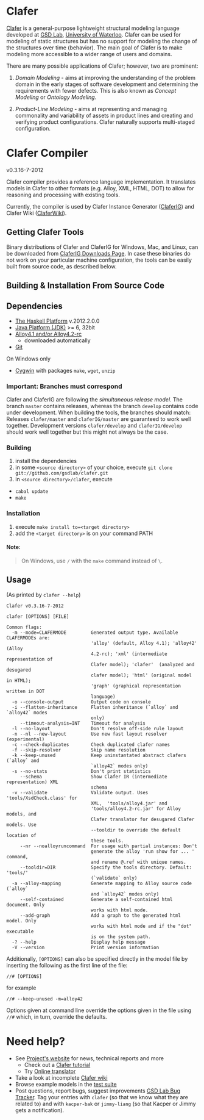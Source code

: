 Clafer
======

[Clafer](http://clafer.org) is a general-purpose lightweight structural modeling language developed at [GSD Lab](http://gsd.uwaterloo.ca/), [University of Waterloo](http://uwaterloo.ca). Clafer can be used for modeling of static structures but has no support for modeling the change of the structures over time (behavior). The main goal of Clafer is to make modeling more accessible to a wider range of users and domains. 

There are many possible applications of Clafer; however, two are prominent:

1. *Domain Modeling* - aims at improving the understanding of the problem domain in the early stages of software development and determining the requirements with fewer defects. This is also known as *Concept Modeling* or *Ontology Modeling*.

2. *Product-Line Modeling* - aims at representing and managing commonality and variability of assets in product lines and creating and verifying product configurations. Clafer naturally supports multi-staged configuration. 

Clafer Compiler
===============

v0.3.16-7-2012

Clafer compiler provides a reference language implementation. It translates models in Clafer to other formats (e.g. Alloy, XML, HTML, DOT) to allow for reasoning and processing with existing tools.

Currently, the compiler is used by Clafer Instance Generator ([ClaferIG](https://github.com/gsdlab/claferIG)) and Clafer Wiki ([ClaferWiki](https://github.com/gsdlab/claferwiki)).

Getting Clafer Tools
--------------------

Binary distributions of Clafer and ClaferIG for Windows, Mac, and Linux, can be downloaded from [ClaferIG Downloads Page](https://github.com/gsdlab/claferig/downloads). 
In case these binaries do not work on your particular machine configuration, the tools can be easily built from source code, as described below.

Building & Installation From Source Code
----------------------------------------

Dependencies
------------
* [The Haskell Platform](http://hackage.haskell.org/platform/) v.2012.2.0.0
* [Java Platform (JDK)](http://www.oracle.com/technetwork/java/javase/downloads/index.html) >= 6, 32bit
* [Alloy4.1 and/or Alloy4.2-rc](http://alloy.mit.edu/alloy/download.html)
  * downloaded automatically  
* [Git](http://git-scm.com/)

On Windows only

* [Cygwin](http://www.cygwin.com/) with packages `make`, `wget`, `unzip`

### Important: Branches must correspond

Clafer and ClaferIG are following the *simultaneous release model*. 
The branch `master` contains releases, whereas the branch `develop` contains code under development. 
When building the tools, the branches should match:
Releases `clafer/master` and `claferIG/master` are guaranteed to work well together.
Development versions `clafer/develop` and `claferIG/develop` should work well together but this might not always be the case.

### Building

1. install the dependencies
2. in some `<source directory>` of your choice, execute `git clone git://github.com/gsdlab/clafer.git`
3. in `<source directory>/clafer`, execute
  * `cabal update`
  * `make`

### Installation

1. execute `make install to=<target directory>`
2. add the `<target directory>` is on your command PATH

#### Note: 
> On Windows, use `/` with the `make` command instead of `\`.

Usage
-----

(As printed by `clafer --help`)

```
Clafer v0.3.16-7-2012

clafer [OPTIONS] [FILE]

Common flags:
  -m --mode=CLAFERMODE         Generated output type. Available CLAFERMODEs are:
                               'alloy' (default, Alloy 4.1); 'alloy42' (Alloy
                               4.2-rc); 'xml' (intermediate representation of
                               Clafer model); 'clafer'  (analyzed and desugared
                               clafer model); 'html' (original model in HTML);
                               'graph' (graphical representation written in DOT
                               language)
  -o --console-output          Output code on console
  -i --flatten-inheritance     Flatten inheritance (`alloy` and `alloy42` modes 
                               only)
     --timeout-analysis=INT    Timeout for analysis
  -l --no-layout               Don't resolve off-side rule layout
  -n --nl --new-layout         Use new fast layout resolver (experimental)
  -c --check-duplicates        Check duplicated clafer names
  -f --skip-resolver           Skip name resolution
  -k --keep-unused             Keep uninstantated abstract clafers (`alloy` and 
                               `alloy42` modes only)
  -s --no-stats                Don't print statistics
     --schema                  Show Clafer IR (intermediate representation) XML
                               schema
  -v --validate                Validate output. Uses 'tools/XsdCheck.class' for
                               XML,  'tools/alloy4.jar' and
                               'tools/alloy4.2-rc.jar' for Alloy models, and
                               Clafer translator for desugared Clafer models. Use
                               --tooldir to override the default location of
                               these tools.
     --nr --noalloyruncommand  For usage with partial instances: Don't
                               generate the alloy 'run show for ... ' command,
                               and rename @.ref with unique names.
     --tooldir=DIR             Specify the tools directory. Default: 'tools/' 
                               (`validate` only)
  -a --alloy-mapping           Generate mapping to Alloy source code (`alloy` 
                               and `alloy42` modes only)
     --self-contained          Generate a self-contained html document. Only
                               works with html mode.
     --add-graph               Add a graph to the generated html model. Only
                               works with html mode and if the "dot" executable
                               is on the system path.
  -? --help                    Display help message
  -V --version                 Print version information
```

Additionally, `[OPTIONS]` can also be specified directly in the model file by inserting the following as the first line of the file:

```
//# [OPTIONS]
```

for example

```
//# --keep-unused -m=alloy42
```

Options given at command line override the options given in the file using `//#` which, in turn, override the defaults.


Need help?
==========
* See [Project's website](http://gsd.uwaterloo.ca/clafer) for news, technical reports and more
  * Check out a [Clafer tutorial](http://gsd.uwaterloo.ca/node/310)
  * Try [Online translator](http://gsd.uwaterloo.ca/clafer/translator)
* Take a look at incomplete [Clafer wiki](https://github.com/gsdlab/clafer/wiki)
* Browse example models in the [test suite](https://github.com/gsdlab/clafer/tree/master/test/positive) 
* Post questions, report bugs, suggest improvements [GSD Lab Bug Tracker](http://gsd.uwaterloo.ca:8888/questions/). Tag your entries with `clafer` (so that we know what they are related to) and with `kacper-bak` or `jimmy-liang` (so that Kacper or Jimmy gets a notification).